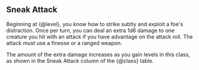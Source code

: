 ## Sneak Attack
Beginning at {@level}, you know how to strike subtly and exploit a foe's distraction.
Once per turn, you can deal an extra 1d6 damage to one creature you hit with an attack if you have advantage on the attack roll.
The attack must use a finesse or a ranged weapon.

The amount of the extra damage increases as you gain levels in this class, as shown in the Sneak Attack column of the {@class} table.
